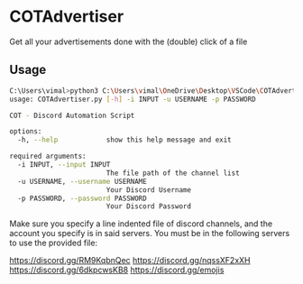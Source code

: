 # COTAdvertiser
Get all your advertisements done with the (double) click of a file

## Usage

```bash
C:\Users\vimal>python3 C:\Users\vimal\OneDrive\Desktop\VSCode\COTAdvertiser.py -h
usage: COTAdvertiser.py [-h] -i INPUT -u USERNAME -p PASSWORD

COT - Discord Automation Script

options:
  -h, --help            show this help message and exit

required arguments:
  -i INPUT, --input INPUT
                        The file path of the channel list
  -u USERNAME, --username USERNAME
                        Your Discord Username
  -p PASSWORD, --password PASSWORD
                        Your Discord Password
```

Make sure you specify a line indented file of discord channels, and the account you specify is in said servers. You must be in the following servers to use the provided file:

https://discord.gg/RM9KqbnQec
https://discord.gg/nqssXF2xXH
https://discord.gg/6dkpcwsKB8
https://discord.gg/emojis
